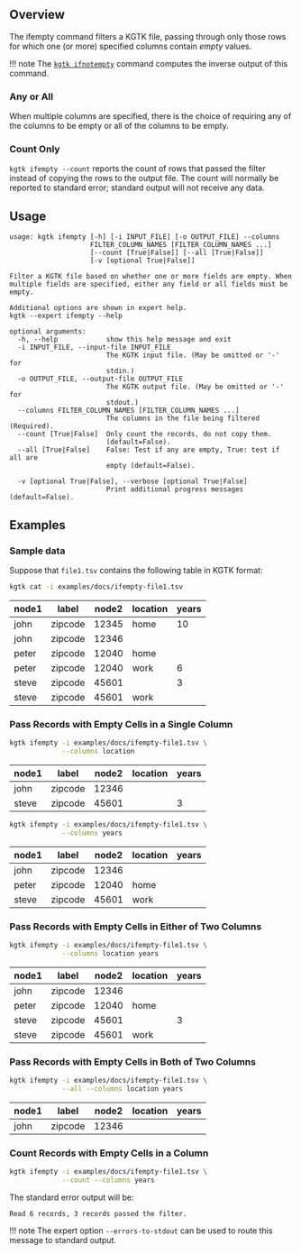 ## Overview

The ifempty command filters a KGTK file, passing through only those rows for
which one (or more) specified columns contain *empty* values.

!!! note
    The [`kgtk ifnotempty`](https:../ifnotempty/) command computes the inverse output of this command.

### Any or All

When multiple
columns are specified, there is the choice of requiring any of the columns to
be empty or all of the columns to be empty.

### Count Only

`kgtk ifempty --count` reports the count of rows that passed the filter instead of
copying the rows to the output file.  The count will normally be reported to
standard error;  standard output will not receive any data.

## Usage

```
usage: kgtk ifempty [-h] [-i INPUT_FILE] [-o OUTPUT_FILE] --columns
                    FILTER_COLUMN_NAMES [FILTER_COLUMN_NAMES ...]
                    [--count [True|False]] [--all [True|False]]
                    [-v [optional True|False]]

Filter a KGTK file based on whether one or more fields are empty. When multiple fields are specified, either any field or all fields must be empty.

Additional options are shown in expert help.
kgtk --expert ifempty --help

optional arguments:
  -h, --help            show this help message and exit
  -i INPUT_FILE, --input-file INPUT_FILE
                        The KGTK input file. (May be omitted or '-' for
                        stdin.)
  -o OUTPUT_FILE, --output-file OUTPUT_FILE
                        The KGTK output file. (May be omitted or '-' for
                        stdout.)
  --columns FILTER_COLUMN_NAMES [FILTER_COLUMN_NAMES ...]
                        The columns in the file being filtered (Required).
  --count [True|False]  Only count the records, do not copy them.
                        (default=False).
  --all [True|False]    False: Test if any are empty, True: test if all are
                        empty (default=False).

  -v [optional True|False], --verbose [optional True|False]
                        Print additional progress messages (default=False).
```

## Examples

### Sample data

Suppose that `file1.tsv` contains the following table in KGTK format:

```bash
kgtk cat -i examples/docs/ifempty-file1.tsv
```

| node1 | label | node2 | location | years |
| -- | -- | -- | -- | -- |
| john | zipcode | 12345 | home | 10 |
| john | zipcode | 12346 |  |  |
| peter | zipcode | 12040 | home |  |
| peter | zipcode | 12040 | work | 6 |
| steve | zipcode | 45601 |  | 3 |
| steve | zipcode | 45601 | work |  |

### Pass Records with Empty Cells in a Single Column

```bash
kgtk ifempty -i examples/docs/ifempty-file1.tsv \
             --columns location
```

| node1 | label | node2 | location | years |
| -- | -- | -- | -- | -- |
| john | zipcode | 12346 |  |  |
| steve | zipcode | 45601 |  | 3 |


```bash
kgtk ifempty -i examples/docs/ifempty-file1.tsv \
             --columns years
```

| node1 | label | node2 | location | years |
| -- | -- | -- | -- | -- |
| john | zipcode | 12346 |  |  |
| peter | zipcode | 12040 | home |  |
| steve | zipcode | 45601 | work |  |

### Pass Records with Empty Cells in Either of Two Columns

```bash
kgtk ifempty -i examples/docs/ifempty-file1.tsv \
             --columns location years
```

| node1 | label | node2 | location | years |
| -- | -- | -- | -- | -- |
| john | zipcode | 12346 |  |  |
| peter | zipcode | 12040 | home |  |
| steve | zipcode | 45601 |  | 3 |
| steve | zipcode | 45601 | work |  |

### Pass Records with Empty Cells in Both of Two Columns

```bash
kgtk ifempty -i examples/docs/ifempty-file1.tsv \
             --all --columns location years
```

| node1 | label | node2 | location | years |
| -- | -- | -- | -- | -- |
| john | zipcode | 12346 |  |  |

### Count Records with Empty Cells in a Column

```bash
kgtk ifempty -i examples/docs/ifempty-file1.tsv \
             --count --columns years
```

The standard error output will be:

    Read 6 records, 3 records passed the filter.

!!! note
    The expert option `--errors-to-stdout` can be used to route this message to standard output.
